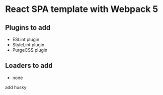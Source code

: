 # React SPA template with Webpack 5

## Plugins to add

- ESLint plugin
- StyleLint plugin
- PurgeCSS plugin

## Loaders to add

- none

add husky
